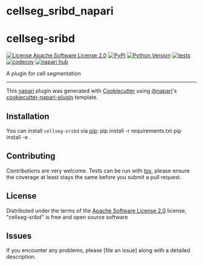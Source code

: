 # cellseg_sribd_napari

# cellseg-sribd

[![License Apache Software License 2.0](https://img.shields.io/pypi/l/cellseg-sribd.svg?color=green)](https://github.com/githubuser/cellseg-sribd/raw/main/LICENSE)
[![PyPI](https://img.shields.io/pypi/v/cellseg-sribd.svg?color=green)](https://pypi.org/project/cellseg-sribd)
[![Python Version](https://img.shields.io/pypi/pyversions/cellseg-sribd.svg?color=green)](https://python.org)
[![tests](https://github.com/githubuser/cellseg-sribd/workflows/tests/badge.svg)](https://github.com/githubuser/cellseg-sribd/actions)
[![codecov](https://codecov.io/gh/githubuser/cellseg-sribd/branch/main/graph/badge.svg)](https://codecov.io/gh/githubuser/cellseg-sribd)
[![napari hub](https://img.shields.io/endpoint?url=https://api.napari-hub.org/shields/cellseg-sribd)](https://napari-hub.org/plugins/cellseg-sribd)

A plugin for cell segmentation

----------------------------------

This [napari] plugin was generated with [Cookiecutter] using [@napari]'s [cookiecutter-napari-plugin] template.

<!--
Don't miss the full getting started guide to set up your new package:
https://github.com/napari/cookiecutter-napari-plugin#getting-started

and review the napari docs for plugin developers:
https://napari.org/stable/plugins/index.html
-->

## Installation

You can install `cellseg-sribd` via [pip]:
    pip install -r requirements.txt
    pip install -e .




## Contributing

Contributions are very welcome. Tests can be run with [tox], please ensure
the coverage at least stays the same before you submit a pull request.

## License

Distributed under the terms of the [Apache Software License 2.0] license,
"cellseg-sribd" is free and open source software

## Issues

If you encounter any problems, please [file an issue] along with a detailed description.

[napari]: https://github.com/napari/napari
[Cookiecutter]: https://github.com/audreyr/cookiecutter
[@napari]: https://github.com/napari
[MIT]: http://opensource.org/licenses/MIT
[BSD-3]: http://opensource.org/licenses/BSD-3-Clause
[GNU GPL v3.0]: http://www.gnu.org/licenses/gpl-3.0.txt
[GNU LGPL v3.0]: http://www.gnu.org/licenses/lgpl-3.0.txt
[Apache Software License 2.0]: http://www.apache.org/licenses/LICENSE-2.0
[Mozilla Public License 2.0]: https://www.mozilla.org/media/MPL/2.0/index.txt
[cookiecutter-napari-plugin]: https://github.com/napari/cookiecutter-napari-plugin

[napari]: https://github.com/napari/napari
[tox]: https://tox.readthedocs.io/en/latest/
[pip]: https://pypi.org/project/pip/
[PyPI]: https://pypi.org/
